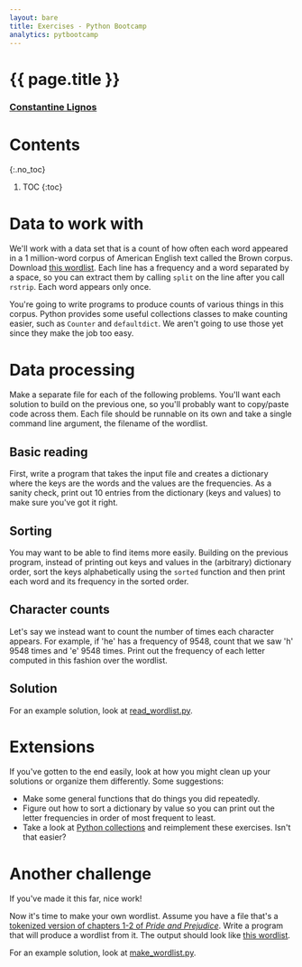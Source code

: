 ```yaml
---
layout: bare
title: Exercises - Python Bootcamp
analytics: pytbootcamp
---
```

<div class="titleblock">
  <h1>{{ page.title }}</h1>
  <h3><a href="..">Constantine Lignos</a></h3>
</div>

# Contents
{:.no_toc}
1. TOC
{:toc}

# Data to work with

We'll work with a data set that is a count of how often each word
appeared in a 1 million-word corpus of American English text called
the Brown corpus. Download [this
wordlist](../examples/brown_wordlist.txt). Each line has a frequency
and a word separated by a space, so you can extract them by calling
`split` on the line after you call `rstrip`. Each word appears only
once.

You're going to write programs to produce counts of various things in
this corpus. Python provides some useful collections classes to make
counting easier, such as `Counter` and `defaultdict`. We aren't going
to use those yet since they make the job too easy.

# Data processing

Make a separate file for each of the following problems. You'll want
each solution to build on the previous one, so you'll probably want to
copy/paste code across them. Each file should be runnable on its own
and take a single command line argument, the filename of the wordlist.

## Basic reading

First, write a program that takes the input file and creates a
dictionary where the keys are the words and the values are the
frequencies. As a sanity check, print out 10 entries from the
dictionary (keys and values) to make sure you've got it right.

## Sorting

You may want to be able to find items more easily. Building on the
previous program, instead of printing out keys and values in the
(arbitrary) dictionary order, sort the keys alphabetically using the
`sorted` function and then print each word and its frequency in the
sorted order.

## Character counts

Let's say we instead want to count the number of times each character
appears. For example, if 'he' has a frequency of 9548, count that we
saw 'h' 9548 times and 'e' 9548 times. Print out the frequency of each
letter computed in this fashion over the wordlist.

## Solution

For an example solution, look at
[read_wordlist.py](../examples/read_wordlist.py).


# Extensions

If you've gotten to the end easily, look at how you might clean up
your solutions or organize them differently. Some suggestions:

- Make some general functions that do things you did repeatedly.
- Figure out how to sort a dictionary by value so you can print out
  the letter frequencies in order of most frequent to least.
- Take a look at [Python
collections](http://docs.python.org/2/library/collections.html) and
reimplement these exercises. Isn't that easier?

# Another challenge

If you've made it this far, nice work!

Now it's time to make your own wordlist. Assume you have a file that's
a [tokenized version of chapters 1-2 of _Pride and
Prejudice_](../examples/pp_ch1-2_tokenized.txt). Write a program that
will produce a wordlist from it. The output should look like [this
wordlist](../examples/pp_ch1-2_wordlist.txt).

For an example solution, look at
[make_wordlist.py](../examples/make_wordlist.py).
